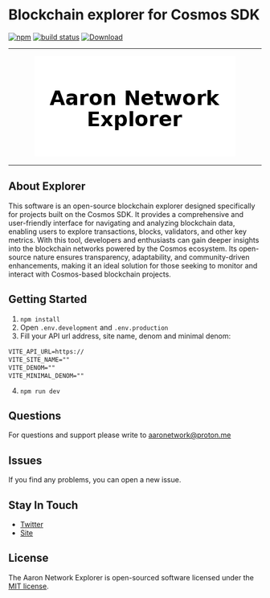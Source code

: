 # Blockchain explorer for Cosmos SDK 
[![npm](https://img.shields.io/npm/v/vue.svg)](https://www.npmjs.com/package/vue) [![build status](https://github.com/vuejs/core/actions/workflows/ci.yml/badge.svg?branch=main)](https://github.com/vuejs/core/actions/workflows/ci.yml) [![Download](https://img.shields.io/npm/dm/vue)](https://www.npmjs.com/package/vue)

---

<p align="center"><a href="https://explorer.aaronetwork.xyz" target="_blank"><img src="https://raw.githubusercontent.com/aaronetwork/logo/main/aaron_network_explorer_logo.png" width="400" alt="Explorer Logo"></a></p>

---

## About Explorer

This software is an open-source blockchain explorer designed specifically for projects built on the Cosmos SDK. It provides a comprehensive and user-friendly interface for navigating and analyzing blockchain data, enabling users to explore transactions, blocks, validators, and other key metrics. With this tool, developers and enthusiasts can gain deeper insights into the blockchain networks powered by the Cosmos ecosystem. Its open-source nature ensures transparency, adaptability, and community-driven enhancements, making it an ideal solution for those seeking to monitor and interact with Cosmos-based blockchain projects.

## Getting Started

1. `npm install`
2. Open `.env.development` and `.env.production`
3. Fill your API url address, site name, denom and minimal denom:
```text
VITE_API_URL=https://
VITE_SITE_NAME=""
VITE_DENOM=""
VITE_MINIMAL_DENOM=""
```
4. `npm run dev`

## Questions

For questions and support please write to [aaronetwork@proton.me](mailto:aaronetwork@proton.me)

## Issues

If you find any problems, you can open a new issue.

## Stay In Touch

- [Twitter](https://x.com/aaronetwork)
- [Site](https://aaronetwork.xyz)

## License

The Aaron Network Explorer is open-sourced software licensed under the [MIT license](https://opensource.org/licenses/MIT).
